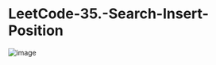# LeetCode-35.-Search-Insert-Position

![image](https://user-images.githubusercontent.com/70943079/205023949-0d81459c-c939-4722-bcf7-1b253e4fe775.png)
